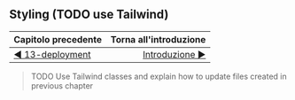 ## Styling (TODO use Tailwind)

| Capitolo precedente                                                  | Torna all'introduzione                                                        |
| :------------------------------------------------------------------- | ----------------------------------------------------------------------------: |
| [◀︎ ︎︎13-deployment](../13-deployment) | [Introduzione ▶︎](https://github.com/voxel-community/bootcamp-twixel/) |


> TODO Use Tailwind classes and explain how to update files created in previous chapter
